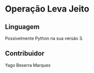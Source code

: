 # Operação Leva Jeito

## Linguagem
Possivelmente Python na sua versão 3.
## Contribuidor
Yago Beserra Marques


